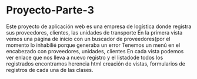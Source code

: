 # Proyecto-Parte-3
Este proyecto de aplicación web es una empresa de logística donde registra sus proveedores, clientes, las unidades de transporte
En la primera vista vemos una página de inicio con un buscador de proveedores(por el momento lo inhabilié porque generaba un error
Tenemos un menú en el encabezado con proveedores, unidades, clientes
En cada vista podemos ver enlace que nos lleva a nuevo registro y el listadode todos los registrados
encontramos herencia html
creación de vistas, formularios de registros de cada una de las clases.
